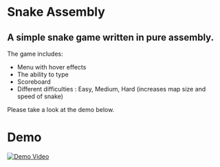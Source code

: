 # Snake Assembly
## A simple snake game written in pure assembly.

The game includes:
- Menu with hover effects
- The ability to type
- Scoreboard
- Different difficulties : Easy, Medium, Hard (increases map size and speed of snake)

Please take a look at the demo below.

# Demo

[![Demo Video](https://i.ytimg.com/vi/EpPBPW5irw4/maxresdefault.jpg)](https://www.youtube.com/watch?v=EpPBPW5irw4)